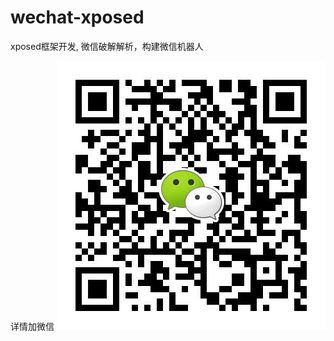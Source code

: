 # wechat-xposed
xposed框架开发, 微信破解解析，构建微信机器人


详情加微信
![Image text](https://github.com/niarehtni/wechat-xposed/blob/master/app/wx.jpg)
